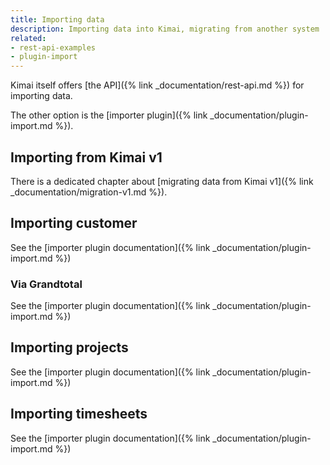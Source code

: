 ```yaml
---
title: Importing data
description: Importing data into Kimai, migrating from another system
related:
- rest-api-examples
- plugin-import
---
```


Kimai itself offers [the API]({% link _documentation/rest-api.md %}) for importing data.

The other option is the [importer plugin]({% link _documentation/plugin-import.md %}).

## Importing from Kimai v1

There is a dedicated chapter about [migrating data from Kimai v1]({% link _documentation/migration-v1.md %}).

## Importing customer

See the [importer plugin documentation]({% link _documentation/plugin-import.md %})

### Via Grandtotal

See the [importer plugin documentation]({% link _documentation/plugin-import.md %})

## Importing projects

See the [importer plugin documentation]({% link _documentation/plugin-import.md %})

## Importing timesheets

See the [importer plugin documentation]({% link _documentation/plugin-import.md %})
 

